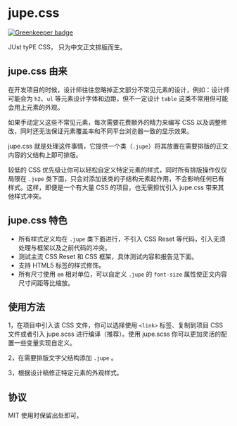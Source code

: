 jupe.css
========

[![Greenkeeper badge](https://badges.greenkeeper.io/yujiangshui/jupe.css.svg)](https://greenkeeper.io/)

JUst tyPE CSS， 只为中文正文排版而生。

## jupe.css 由来

在开发项目的时候，设计师往往忽略掉正文部分不常见元素的设计，例如：设计师可能会为 `h2`、`ul` 等元素设计字体和边距，但不一定设计 `table` 这类不常用但可能会用上元素的外观。

如果手动定义这些不常见元素，每次需要花费额外的精力来编写 CSS 以及调整修改，同时还无法保证元素覆盖率和不同平台浏览器一致的显示效果。

jupe.css 就是处理这件事情，它提供一个类（`.jupe`）将其放置在需要排版的正文内容的父结构上即可排版。

较低的 CSS 优先级让你可以轻松自定义特定元素的样式，同时所有排版操作仅仅局限在 `.jupe` 类下面，只会对添加该类的子结构元素起作用，不会影响任何已有样式。这样，即便是一个有大量 CSS 的项目，也无需担忧引入 jupe.css 带来其他样式冲突。

## jupe.css 特色

* 所有样式定义均在 `.jupe` 类下面进行，不引入 CSS Reset 等代码，引入无须处理与框架以及之前代码的冲突。
* 测试主流 CSS Reset 和 CSS 框架，具体测试内容和报告见下面。
* 支持 HTML5 标签的样式修饰。
* 所有尺寸使用 `em` 相对单位，可以自定义 `.jupe` 的 `font-size` 属性使正文内容尺寸间距等比缩放。

## 使用方法

1，在项目中引入该 CSS 文件，你可以选择使用 `<link>` 标签、复制到项目 CSS 文件或者引入 jupe.scss 进行编译（推荐）。使用 jupe.scss 你可以更加灵活的配置一些变量实现自定义。

2，在需要排版文字父结构添加 `.jupe` 。

3，根据设计稿修正特定元素的外观样式。

## 协议

MIT 使用时保留出处即可。